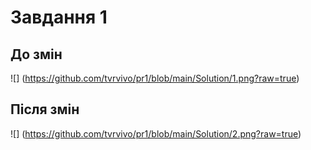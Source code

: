 # Завдання 1

## До змін
![] (https://github.com/tvrvivo/pr1/blob/main/Solution/1.png?raw=true)

## Після змін
![] (https://github.com/tvrvivo/pr1/blob/main/Solution/2.png?raw=true)
